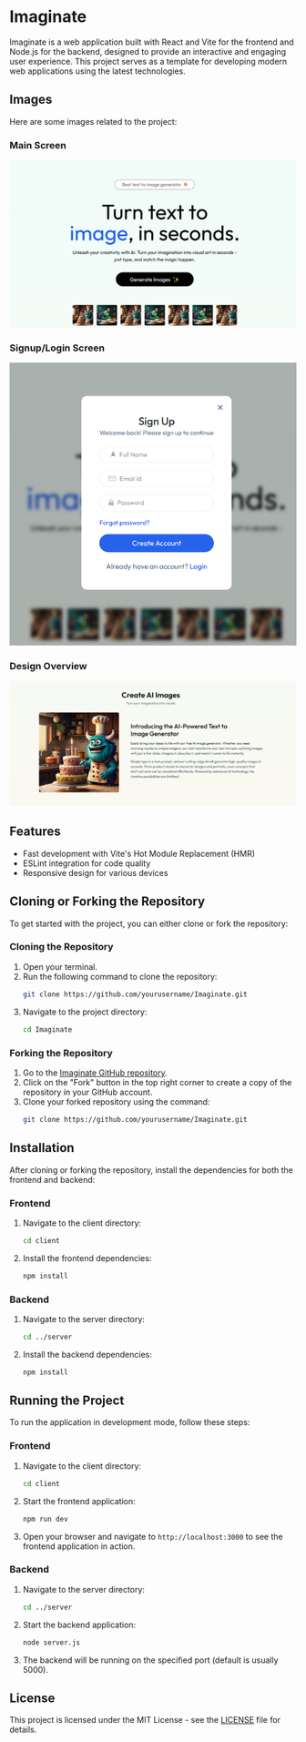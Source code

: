 # Imaginate

Imaginate is a web application built with React and Vite for the frontend and Node.js for the backend, designed to provide an interactive and engaging user experience. This project serves as a template for developing modern web applications using the latest technologies.

## Images
Here are some images related to the project:

### Main Screen
![Main Screen](./client/public/main.png)

### Signup/Login Screen
![Signup/Login Screen](./client/public/Signup-login.png)

### Design Overview
![Design Overview](./client/public/Des.png)

## Features
- Fast development with Vite's Hot Module Replacement (HMR)
- ESLint integration for code quality
- Responsive design for various devices

## Cloning or Forking the Repository
To get started with the project, you can either clone or fork the repository:

### Cloning the Repository
1. Open your terminal.
2. Run the following command to clone the repository:
   ```bash
   git clone https://github.com/yourusername/Imaginate.git
   ```
3. Navigate to the project directory:
   ```bash
   cd Imaginate
   ```

### Forking the Repository
1. Go to the [Imaginate GitHub repository](https://github.com/yourusername/Imaginate).
2. Click on the "Fork" button in the top right corner to create a copy of the repository in your GitHub account.
3. Clone your forked repository using the command:
   ```bash
   git clone https://github.com/yourusername/Imaginate.git
   ```

## Installation
After cloning or forking the repository, install the dependencies for both the frontend and backend:

### Frontend
1. Navigate to the client directory:
   ```bash
   cd client
   ```
2. Install the frontend dependencies:
   ```bash
   npm install
   ```

### Backend
1. Navigate to the server directory:
   ```bash
   cd ../server
   ```
2. Install the backend dependencies:
   ```bash
   npm install
   ```

## Running the Project
To run the application in development mode, follow these steps:

### Frontend
1. Navigate to the client directory:
   ```bash
   cd client
   ```
2. Start the frontend application:
   ```bash
   npm run dev
   ```
3. Open your browser and navigate to `http://localhost:3000` to see the frontend application in action.

### Backend
1. Navigate to the server directory:
   ```bash
   cd ../server
   ```
2. Start the backend application:
   ```bash
   node server.js
   ```
3. The backend will be running on the specified port (default is usually 5000).



## License
This project is licensed under the MIT License - see the [LICENSE](LICENSE) file for details.
